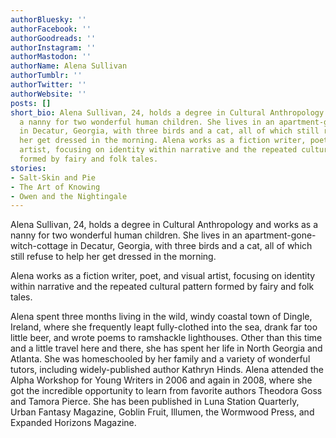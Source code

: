 ```yaml
---
authorBluesky: ''
authorFacebook: ''
authorGoodreads: ''
authorInstagram: ''
authorMastodon: ''
authorName: Alena Sullivan
authorTumblr: ''
authorTwitter: ''
authorWebsite: ''
posts: []
short_bio: Alena Sullivan, 24, holds a degree in Cultural Anthropology and works as
  a nanny for two wonderful human children. She lives in an apartment-gone-witch-cottage
  in Decatur, Georgia, with three birds and a cat, all of which still refuse to help
  her get dressed in the morning. Alena works as a fiction writer, poet, and visual
  artist, focusing on identity within narrative and the repeated cultural pattern
  formed by fairy and folk tales.
stories:
- Salt-Skin and Pie
- The Art of Knowing
- Owen and the Nightingale
---
```


Alena Sullivan, 24, holds a degree in Cultural Anthropology and works as a nanny for two wonderful human children. She lives in an apartment-gone-witch-cottage in Decatur, Georgia, with three birds and a cat, all of which still refuse to help her get dressed in the morning.

Alena works as a fiction writer, poet, and visual artist, focusing on identity within narrative and the repeated cultural pattern formed by fairy and folk tales.

Alena spent three months living in the wild, windy coastal town of Dingle, Ireland, where she frequently leapt fully-clothed into the sea, drank far too little beer, and wrote poems to ramshackle lighthouses. Other than this time and a little travel here and there, she has spent her life in North Georgia and Atlanta. She was homeschooled by her family and a variety of wonderful tutors, including widely-published author Kathryn Hinds. Alena attended the Alpha Workshop for Young Writers in 2006 and again in 2008, where she got the incredible opportunity to learn from favorite authors Theodora Goss and Tamora Pierce. She has been published in Luna Station Quarterly, Urban Fantasy Magazine, Goblin Fruit, Illumen, the Wormwood Press, and Expanded Horizons Magazine.